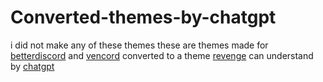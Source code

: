 # Converted-themes-by-chatgpt
i did not make any of these themes these are themes made for [betterdiscord](https://github.com/BetterDiscord) and [vencord](https://github.com/Vendicated/Vencord) converted to a theme [revenge](https://github.com/revenge-mod) can understand by [chatgpt](https://chatgpt.com)
